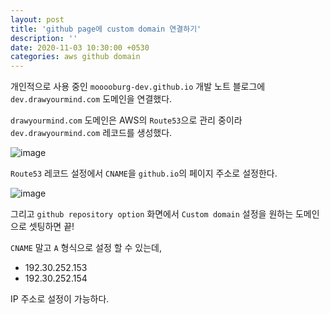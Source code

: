 ```yaml
---
layout: post
title: 'github page에 custom domain 연결하기'
description: ''
date: 2020-11-03 10:30:00 +0530
categories: aws github domain
---
```


개인적으로 사용 중인 `mooooburg-dev.github.io` 개발 노트 블로그에 `dev.drawyourmind.com` 도메인을 연결했다.

`drawyourmind.com` 도메인은 AWS의 `Route53`으로 관리 중이라 `dev.drawyourmind.com` 레코드를 생성했다.

![image](https://user-images.githubusercontent.com/18201794/97936957-8fe4e080-1dc0-11eb-946f-1a2976ce1482.png)

`Route53` 레코드 설정에서 `CNAME`을 `github.io`의 페이지 주소로 설정한다.

![image](https://user-images.githubusercontent.com/18201794/97937006-b99e0780-1dc0-11eb-97e1-190d2cab9c6f.png)

그리고 `github repository option` 화면에서 `Custom domain` 설정을 원하는 도메인으로 셋팅하면 끝!

`CNAME` 말고 `A` 형식으로 설정 할 수 있는데,

- 192.30.252.153
- 192.30.252.154

IP 주소로 설정이 가능하다.
